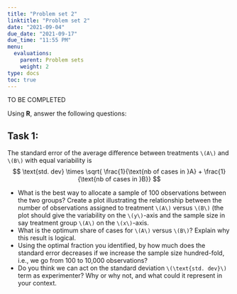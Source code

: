 ```yaml
---
title: "Problem set 2"
linktitle: "Problem set 2"
date: "2021-09-04"
due_date: "2021-09-17"
due_time: "11:55 PM"
menu:
  evaluations:
    parent: Problem sets
    weight: 2
type: docs
toc: true
---
```


TO BE COMPLETED

Using **R**, answer the following questions:

## Task 1: 

The standard error of the average difference between treatments `\(A\)` and `\(B\)` with equal variability is
$$
\text{std. dev} \times \sqrt{ \frac{1}{\text{nb of cases in }A} + \frac{1}{\text{nb of cases in }B}}
$$

- What is the best way to allocate a sample of 100 observations between the two groups? Create a plot illustrating the relationship between the number of observations assigned to treatment `\(A\)` versus `\(B\)` (the plot should give the variability on the `\(y\)`-axis and the sample size in say treatment group `\(A\)` on the `\(x\)`-axis. 
- What is the optimum share of cases for `\(A\)` versus `\(B\)`? Explain why this result is logical.
- Using the optimal fraction you identified, by how much does the standard error decreases if we increase the sample size hundred-fold, i.e., we go from 100 to 10,000 observations?
- Do you think we can act on the standard deviation `\(\text{std. dev}\)` term as experimenter? Why or why not, and what could it represent in your context.



